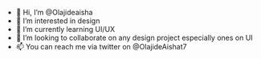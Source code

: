 - 👋 Hi, I’m @Olajideaisha
- 👀 I’m interested in design
- 🌱 I’m currently learning UI/UX
- 💞️ I’m looking to collaborate on any design project especially ones on UI
- 📫 You can reach me via twitter on @OlajideAishat7

<!---
Olajideaisha/Olajideaisha is a ✨ special ✨ repository because its `README.md` (this file) appears on your GitHub profile.
You can click the Preview link to take a look at your changes.
--->
